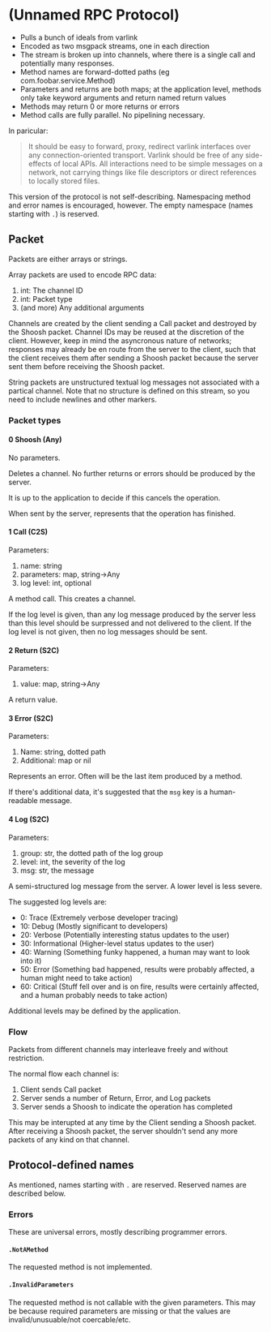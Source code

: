 (Unnamed RPC Protocol)
======================

* Pulls a bunch of ideals from varlink
* Encoded as two msgpack streams, one in each direction
* The stream is broken up into channels, where there is a single call and
potentially many responses.
* Method names are forward-dotted paths (eg com.foobar.service.Method)
* Parameters and returns are both maps; at the application level, methods only take keyword arguments and return named return values
* Methods may return 0 or more returns or errors
* Method calls are fully parallel. No pipelining necessary.

In paricular:

> It should be easy to forward, proxy, redirect varlink interfaces over any connection-oriented transport. Varlink should be free of any side-effects of local APIs. All interactions need to be simple messages on a network, not carrying things like file descriptors or direct references to locally stored files.

This version of the protocol is not self-describing. Namespacing method and error names is encouraged, however. The empty namespace (names starting with `.`) is reserved.

Packet
------

Packets are either arrays or strings.

Array packets are used to encode RPC data:
1. int: The channel ID
2. int: Packet type
3. (and more) Any additional arguments

Channels are created by the client sending a Call packet and destroyed by the Shoosh packet. Channel IDs may be reused at the discretion of the client. However, keep in mind the asyncronous nature of networks; responses may already be en route from the server to the client, such that the client receives them after sending a Shoosh packet because the server sent them before receiving the Shoosh packet.

String packets are unstructured textual log messages not associated with a partical channel. Note that no structure is defined on this stream, so you need to include newlines and other markers.

### Packet types

#### 0 Shoosh (Any)
No parameters.

Deletes a channel. No further returns or errors should be produced by the server.

It is up to the application to decide if this cancels the operation.

When sent by the server, represents that the operation has finished.

#### 1 Call (C2S)
Parameters:
1. name: string
2. parameters: map, string->Any
3. log level: int, optional

A method call. This creates a channel.

If the log level is given, than any log message produced by the server less than this level should be surpressed and not delivered to the client. If the log level is not given, then no log messages should be sent.

#### 2 Return (S2C)
Parameters:
1. value: map, string->Any

A return value.

#### 3 Error (S2C)
Parameters:
1. Name: string, dotted path
2. Additional: map or nil

Represents an error. Often will be the last item produced by a method.

If there's additional data, it's suggested that the `msg` key is a human-readable message.

#### 4 Log (S2C)
Parameters:
1. group: str, the dotted path of the log group
2. level: int, the severity of the log
3. msg: str, the message

A semi-structured log message from the server. A lower level is less severe.

The suggested log levels are:

* 0: Trace (Extremely verbose developer tracing)
* 10: Debug (Mostly significant to developers)
* 20: Verbose (Potentially interesting status updates to the user)
* 30: Informational (Higher-level status updates to the user)
* 40: Warning (Something funky happened, a human may want to look into it)
* 50: Error (Something bad happened, results were probably affected, a human might need to take action)
* 60: Critical (Stuff fell over and is on fire, results were certainly affected, and a human probably needs to take action)

Additional levels may be defined by the application.


### Flow

Packets from different channels may interleave freely and without restriction.

The normal flow each channel is:

1. Client sends Call packet
2. Server sends a number of Return, Error, and Log packets
3. Server sends a Shoosh to indicate the operation has completed

This may be interupted at any time by the Client sending a Shoosh packet. After receiving a Shoosh packet, the server shouldn't send any more packets of any kind on that channel.


## Protocol-defined names

As mentioned, names starting with `.` are reserved. Reserved names are described below.

### Errors

These are universal errors, mostly describing programmer errors.

#### `.NotAMethod`

The requested method is not implemented.

#### `.InvalidParameters`

The requested method is not callable with the given parameters. This may be because required parameters are missing or that the values are invalid/unusuable/not coercable/etc.
